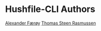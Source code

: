 Hushfile-CLI Authors
====================

[Alexander Færøy](mailto:ahf@0x90.dk)
[Thomas Steen Rasmussen](mailto:hushfile@hushfile.it)
